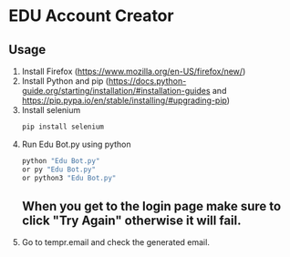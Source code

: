 # EDU Account Creator

## Usage
1. Install Firefox (https://www.mozilla.org/en-US/firefox/new/)
2. Install Python and pip (https://docs.python-guide.org/starting/installation/#installation-guides and https://pip.pypa.io/en/stable/installing/#upgrading-pip)
3. Install selenium
   ```bash
   pip install selenium
   ```
4. Run Edu Bot.py using python
   ```bash
   python "Edu Bot.py"
   or py "Edu Bot.py"
   or python3 "Edu Bot.py"
   ```
   ## When you get to the login page make sure to click "Try Again" otherwise it will fail.
5. Go to tempr.email and check the generated email.
